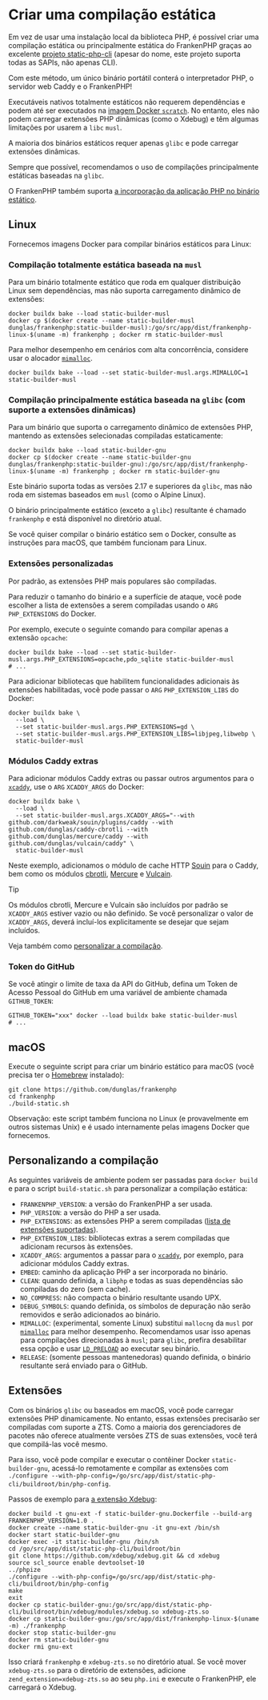 <!--
[//]: # Copyright (c) 2022-present Kévin Dunglas.

[//]: # Documentation licensed under the MIT License.
[//]: # The original work was translated from English into Brazilian Portuguese.
[//]: # https://github.com/php/frankenphp/blob/main/LICENSE

source_url: https://github.com/php/frankenphp/blob/main/docs/static.md
revision: ac900e0df433d6f05df11eefe1e2ba88fa6dac5e
status: review
-->

# Criar uma compilação estática

Em vez de usar uma instalação local da biblioteca PHP, é possível criar uma
compilação estática ou principalmente estática do FrankenPHP graças ao excelente
[projeto static-php-cli](https://github.com/crazywhalecc/static-php-cli) (apesar
do nome, este projeto suporta todas as SAPIs, não apenas CLI).

Com este método, um único binário portátil conterá o interpretador PHP, o
servidor web Caddy e o FrankenPHP!

Executáveis nativos totalmente estáticos não requerem dependências e podem até
ser executados na
[imagem Docker `scratch`](https://docs.docker.com/build/building/base-images/#create-a-minimal-base-image-using-scratch).
No entanto, eles não podem carregar extensões PHP dinâmicas (como o Xdebug) e
têm algumas limitações por usarem a `libc` `musl`.

A maioria dos binários estáticos requer apenas `glibc` e pode carregar extensões
dinâmicas.

Sempre que possível, recomendamos o uso de compilações principalmente estáticas
baseadas na `glibc`.

O FrankenPHP também suporta
[a incorporação da aplicação PHP no binário estático](embed.md).

## Linux

Fornecemos imagens Docker para compilar binários estáticos para Linux:

### Compilação totalmente estática baseada na `musl`

Para um binário totalmente estático que roda em qualquer distribuição Linux sem
dependências, mas não suporta carregamento dinâmico de extensões:

```console
docker buildx bake --load static-builder-musl
docker cp $(docker create --name static-builder-musl dunglas/frankenphp:static-builder-musl):/go/src/app/dist/frankenphp-linux-$(uname -m) frankenphp ; docker rm static-builder-musl
```

Para melhor desempenho em cenários com alta concorrência, considere usar o
alocador [`mimalloc`](https://github.com/microsoft/mimalloc).

```console
docker buildx bake --load --set static-builder-musl.args.MIMALLOC=1 static-builder-musl
```

### Compilação principalmente estática baseada na `glibc` (com suporte a extensões dinâmicas)

Para um binário que suporta o carregamento dinâmico de extensões PHP, mantendo
as extensões selecionadas compiladas estaticamente:

```console
docker buildx bake --load static-builder-gnu
docker cp $(docker create --name static-builder-gnu dunglas/frankenphp:static-builder-gnu):/go/src/app/dist/frankenphp-linux-$(uname -m) frankenphp ; docker rm static-builder-gnu
```

Este binário suporta todas as versões 2.17 e superiores da `glibc`, mas não roda
em sistemas baseados em `musl` (como o Alpine Linux).

O binário principalmente estático (exceto a `glibc`) resultante é chamado
`frankenphp` e está disponível no diretório atual.

Se você quiser compilar o binário estático sem o Docker, consulte as instruções
para macOS, que também funcionam para Linux.

### Extensões personalizadas

Por padrão, as extensões PHP mais populares são compiladas.

Para reduzir o tamanho do binário e a superfície de ataque, você pode escolher a
lista de extensões a serem compiladas usando o `ARG` `PHP_EXTENSIONS` do Docker.

Por exemplo, execute o seguinte comando para compilar apenas a extensão
`opcache`:

```console
docker buildx bake --load --set static-builder-musl.args.PHP_EXTENSIONS=opcache,pdo_sqlite static-builder-musl
# ...
```

Para adicionar bibliotecas que habilitem funcionalidades adicionais às extensões
habilitadas, você pode passar o `ARG` `PHP_EXTENSION_LIBS` do Docker:

```console
docker buildx bake \
  --load \
  --set static-builder-musl.args.PHP_EXTENSIONS=gd \
  --set static-builder-musl.args.PHP_EXTENSION_LIBS=libjpeg,libwebp \
  static-builder-musl
```

### Módulos Caddy extras

Para adicionar módulos Caddy extras ou passar outros argumentos para o
[`xcaddy`](https://github.com/caddyserver/xcaddy), use o `ARG` `XCADDY_ARGS` do
Docker:

```console
docker buildx bake \
  --load \
  --set static-builder-musl.args.XCADDY_ARGS="--with github.com/darkweak/souin/plugins/caddy --with github.com/dunglas/caddy-cbrotli --with github.com/dunglas/mercure/caddy --with github.com/dunglas/vulcain/caddy" \
  static-builder-musl
```

Neste exemplo, adicionamos o módulo de cache HTTP [Souin](https://souin.io) para
o Caddy, bem como os módulos
[cbrotli](https://github.com/dunglas/caddy-cbrotli),
[Mercure](https://mercure.rocks) e [Vulcain](https://vulcain.rocks).

> [!TIP]
>
> Os módulos cbrotli, Mercure e Vulcain são incluídos por padrão se
> `XCADDY_ARGS` estiver vazio ou não definido.
> Se você personalizar o valor de `XCADDY_ARGS`, deverá incluí-los
> explicitamente se desejar que sejam incluídos.

Veja também como [personalizar a compilação](#personalizando-a-compilação).

### Token do GitHub

Se você atingir o limite de taxa da API do GitHub, defina um Token de Acesso
Pessoal do GitHub em uma variável de ambiente chamada `GITHUB_TOKEN`:

```console
GITHUB_TOKEN="xxx" docker --load buildx bake static-builder-musl
# ...
```

## macOS

Execute o seguinte script para criar um binário estático para macOS (você
precisa ter o [Homebrew](https://brew.sh/) instalado):

```console
git clone https://github.com/dunglas/frankenphp
cd frankenphp
./build-static.sh
```

Observação: este script também funciona no Linux (e provavelmente em outros
sistemas Unix) e é usado internamente pelas imagens Docker que fornecemos.

## Personalizando a compilação

As seguintes variáveis de ambiente podem ser passadas para `docker build` e para
o script `build-static.sh` para personalizar a compilação estática:

- `FRANKENPHP_VERSION`: a versão do FrankenPHP a ser usada.
- `PHP_VERSION`: a versão do PHP a ser usada.
- `PHP_EXTENSIONS`: as extensões PHP a serem compiladas
  ([lista de extensões suportadas](https://static-php.dev/en/guide/extensions.html)).
- `PHP_EXTENSION_LIBS`: bibliotecas extras a serem compiladas que adicionam
  recursos às extensões.
- `XCADDY_ARGS`: argumentos a passar para o
  [`xcaddy`](https://github.com/caddyserver/xcaddy), por exemplo, para adicionar
  módulos Caddy extras.
- `EMBED`: caminho da aplicação PHP a ser incorporada no binário.
- `CLEAN`: quando definida, a `libphp` e todas as suas dependências são
  compiladas do zero (sem cache).
- `NO_COMPRESS`: não compacta o binário resultante usando UPX.
- `DEBUG_SYMBOLS`: quando definida, os símbolos de depuração não serão removidos
  e serão adicionados ao binário.
- `MIMALLOC`: (experimental, somente Linux) substitui `mallocng` da `musl` por
  [`mimalloc`](https://github.com/microsoft/mimalloc) para melhor desempenho.
  Recomendamos usar isso apenas para compilações direcionadas à `musl`; para
  `glibc`, prefira desabilitar essa opção e usar
  [`LD_PRELOAD`](https://microsoft.github.io/mimalloc/overrides.html) ao
  executar seu binário.
- `RELEASE`: (somente pessoas mantenedoras) quando definida, o binário
  resultante será enviado para o GitHub.

## Extensões

Com os binários `glibc` ou baseados em macOS, você pode carregar extensões PHP
dinamicamente.
No entanto, essas extensões precisarão ser compiladas com suporte a ZTS.
Como a maioria dos gerenciadores de pacotes não oferece atualmente versões ZTS
de suas extensões, você terá que compilá-las você mesmo.

Para isso, você pode compilar e executar o contêiner Docker
`static-builder-gnu`, acessá-lo remotamente e compilar as extensões com
`./configure --with-php-config=/go/src/app/dist/static-php-cli/buildroot/bin/php-config`.

Passos de exemplo para [a extensão Xdebug](https://xdebug.org):

```console
docker build -t gnu-ext -f static-builder-gnu.Dockerfile --build-arg FRANKENPHP_VERSION=1.0 .
docker create --name static-builder-gnu -it gnu-ext /bin/sh
docker start static-builder-gnu
docker exec -it static-builder-gnu /bin/sh
cd /go/src/app/dist/static-php-cli/buildroot/bin
git clone https://github.com/xdebug/xdebug.git && cd xdebug
source scl_source enable devtoolset-10
../phpize
./configure --with-php-config=/go/src/app/dist/static-php-cli/buildroot/bin/php-config
make
exit
docker cp static-builder-gnu:/go/src/app/dist/static-php-cli/buildroot/bin/xdebug/modules/xdebug.so xdebug-zts.so
docker cp static-builder-gnu:/go/src/app/dist/frankenphp-linux-$(uname -m) ./frankenphp
docker stop static-builder-gnu
docker rm static-builder-gnu
docker rmi gnu-ext
```

Isso criará `frankenphp` e `xdebug-zts.so` no diretório atual.
Se você mover `xdebug-zts.so` para o diretório de extensões, adicione
`zend_extension=xdebug-zts.so` ao seu `php.ini` e execute o FrankenPHP, ele
carregará o Xdebug.
